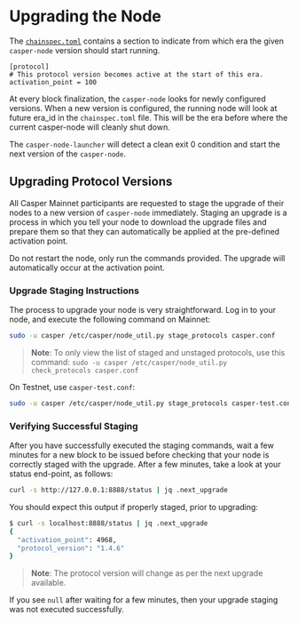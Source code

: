 # Upgrading the Node

The [`chainspec.toml`](/glossary/C/#chainspec) contains a section to indicate from which era the given `casper-node` version should start running.

```
[protocol]
# This protocol version becomes active at the start of this era.
activation_point = 100
```

At every block finalization, the `casper-node` looks for newly configured versions. When a new version is configured, the running node will look at future era_id in the `chainspec.toml` file. This will be the era before where the current casper-node will cleanly shut down.

The `casper-node-launcher` will detect a clean exit 0 condition and start the next version of the `casper-node`.

## Upgrading Protocol Versions

All Casper Mainnet participants are requested to stage the upgrade of their nodes to a new version of `casper-node` immediately. Staging an upgrade is a process in which you tell your node to download the upgrade files and prepare them so that they can automatically be applied at the pre-defined activation point.

Do not restart the node, only run the commands provided. The upgrade will automatically occur at the activation point.

### Upgrade Staging Instructions

The process to upgrade your node is very straightforward. Log in to your node, and execute the following command on Mainnet:

```bash
sudo -u casper /etc/casper/node_util.py stage_protocols casper.conf
```

>**Note**: To only view the list of staged and unstaged protocols, use this command: `sudo -u casper /etc/casper/node_util.py check_protocols casper.conf`

On Testnet, use `casper-test.conf`:

```bash
sudo -u casper /etc/casper/node_util.py stage_protocols casper-test.conf
```

### Verifying Successful Staging

After you have successfully executed the staging commands, wait a few minutes for a new block to be issued before checking that your node is correctly staged with the upgrade. After a few minutes, take a look at your status end-point, as follows:

```bash
curl -s http://127.0.0.1:8888/status | jq .next_upgrade
```

You should expect this output if properly staged, prior to upgrading:

```bash
$ curl -s localhost:8888/status | jq .next_upgrade
{
  "activation_point": 4968,
  "protocol_version": "1.4.6"
}
```

>**Note**: The protocol version will change as per the next upgrade available.

If you see `null` after waiting for a few minutes, then your upgrade staging was not executed successfully.


